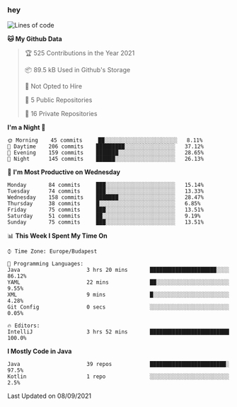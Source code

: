 ### hey

<!--START_SECTION:waka-->
![Lines of code](https://img.shields.io/badge/From%20Hello%20World%20I%27ve%20Written-80223%20lines%20of%20code-blue)

**🐱 My Github Data** 

> 🏆 525 Contributions in the Year 2021
 > 
> 📦 89.5 kB Used in Github's Storage 
 > 
> 🚫 Not Opted to Hire
 > 
> 📜 5 Public Repositories 
 > 
> 🔑 16 Private Repositories  
 > 
**I'm a Night 🦉** 

```text
🌞 Morning    45 commits     ██░░░░░░░░░░░░░░░░░░░░░░░   8.11% 
🌆 Daytime    206 commits    █████████░░░░░░░░░░░░░░░░   37.12% 
🌃 Evening    159 commits    ███████░░░░░░░░░░░░░░░░░░   28.65% 
🌙 Night      145 commits    ██████░░░░░░░░░░░░░░░░░░░   26.13%

```
📅 **I'm Most Productive on Wednesday** 

```text
Monday       84 commits     ███░░░░░░░░░░░░░░░░░░░░░░   15.14% 
Tuesday      74 commits     ███░░░░░░░░░░░░░░░░░░░░░░   13.33% 
Wednesday    158 commits    ███████░░░░░░░░░░░░░░░░░░   28.47% 
Thursday     38 commits     █░░░░░░░░░░░░░░░░░░░░░░░░   6.85% 
Friday       75 commits     ███░░░░░░░░░░░░░░░░░░░░░░   13.51% 
Saturday     51 commits     ██░░░░░░░░░░░░░░░░░░░░░░░   9.19% 
Sunday       75 commits     ███░░░░░░░░░░░░░░░░░░░░░░   13.51%

```


📊 **This Week I Spent My Time On** 

```text
⌚︎ Time Zone: Europe/Budapest

💬 Programming Languages: 
Java                     3 hrs 20 mins       █████████████████████░░░░   86.12% 
YAML                     22 mins             ██░░░░░░░░░░░░░░░░░░░░░░░   9.55% 
XML                      9 mins              █░░░░░░░░░░░░░░░░░░░░░░░░   4.28% 
Git Config               0 secs              ░░░░░░░░░░░░░░░░░░░░░░░░░   0.05%

🔥 Editors: 
IntelliJ                 3 hrs 52 mins       █████████████████████████   100.0%

```

**I Mostly Code in Java** 

```text
Java                     39 repos            ████████████████████████░   97.5% 
Kotlin                   1 repo              ░░░░░░░░░░░░░░░░░░░░░░░░░   2.5%

```



 Last Updated on 08/09/2021
<!--END_SECTION:waka-->
